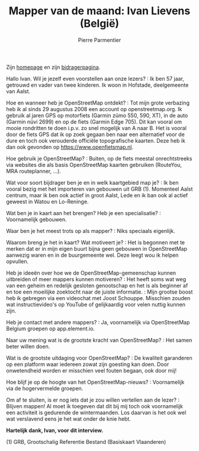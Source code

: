 ﻿---
title: "Mapper van de maand: Ivan Lievens (België)"
categories: ["motm"]
author: Pierre Parmentier
---

Zijn [homepage](https://www.openstreetmap.org/user/Ivan%20Lievens) en zijn [bidragerpagina](https://hdyc.neis-one.org/?Ivan%20Lievens).

Hallo Ivan. Wil je jezelf even voorstellen aan onze lezers?
: Ik ben 57 jaar, getrouwd en vader van twee kinderen. Ik woon in Hofstade, deelgemeente van Aalst.

Hoe en wanneer heb je OpenStreetMap ontdekt?
: Tot mijn grote verbazing heb ik al sinds 29 augustus 2008 een account op openstreetmap.org. Ik gebruik al jaren GPS op motorfiets (Garmin zümo 550, 590, XT), in de auto (Garmin nüvi 2699) en op de fiets (Garmin Edge 705). Dit kan vooral om mooie rondritten te doen i.p.v. zo snel mogelijk van A naar B. Het is vooral door de fiets GPS dat ik op zoek gegaan ben naar een alternatief voor de dure en toch ook verouderde officiële topografische kaarten. Deze heb ik dan ook gevonden op <https://www.openfietsmap.nl>.

Hoe gebruik je OpenStreetMap?
: Buiten, op de fiets meestal onrechtstreeks via websites die als basis OpenStreetMap kaarten gebruiken (RouteYou, MRA routeplanner, ...).

Wat voor soort bijdrager ben je en in welk kaartgebied map je?
: Ik ben vooral bezig met het importeren van gebouwen uit GRB (1). Momenteel Aalst centrum, maar ik ben ook actief in groot Aalst, Lede en ik ban ook al actief geweest in Watou en Lo-Reninge.

Wat ben je in kaart aan het brengen? Heb je een specialisatie?
: Voornamelijk gebouwen.

Waar ben je het meest trots op als mapper?
: Niks speciaals eigenlijk.

Waarom breng je het in kaart? Wat motiveert je?
: Het is begonnen met te merken dat er in mijn eigen buurt bijna geen gebouwen in OpenStreetMap aanwezig waren en in de buurgemeente wel. Deze leegt wou ik helpen opvullen.

Heb je ideeën over hoe we de OpenStreetMap-gemeenschap kunnen uitbreiden of meer mappers kunnen motiveren?
: Het heeft soms wat weg van een geheim en redelijk gesloten genootschap en het is als beginner af en toe een moeilijke zoektocht naar de juiste informatie.
: Mijn grootse boost heb ik gebregen via een videochat met Joost Schouppe. Misschien zouden wat instructievideo's op YouTube of gelijkaardig voor velen nuttig kunnen zijn.

Heb je contact met andere mappers?
: Ja, voornamelijk via OpenStreetMap Belgium groepen op app.element.io.

Naar uw mening wat is de grootste kracht van OpenStreetMap?
: Het samen beter willen doen.

Wat is de grootste uitdaging voor OpenStreetMap?
: De kwaliteit garanderen op een platform waar iedereen zowat zijn goesting kan doen. Door onwetendheid worden er misschien veel fouten begaan, ook door mij!

Hoe blijf je op de hoogte van het OpenStreetMap-nieuws?
: Voornamelijk via de hogervermelde groepen.

Om af te sluiten, is er nog iets dat je zou willen vertellen aan de lezer?
: Blijven mappen! Al moet ik toegeven dat dit bij mij toch ook voornamelijk een activiteit is gedurende de wintermaanden. Los daarvan is het ook wel wat verslavend eens je het wat onder de knie hebt.

**Hartelijk dank, Ivan, voor dit interview.**

(1) GRB, Grootschalig Referentie Bestand (Basiskaart Vlaanderen)
